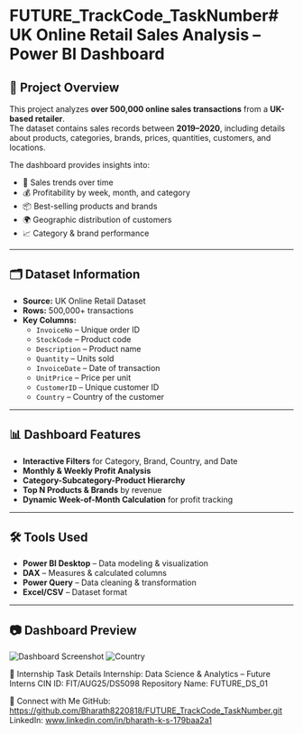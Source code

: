 # FUTURE_TrackCode_TaskNumber# UK Online Retail Sales Analysis – Power BI Dashboard

## 📌 Project Overview
This project analyzes **over 500,000 online sales transactions** from a **UK-based retailer**.  
The dataset contains sales records between **2019–2020**, including details about products, categories, brands, prices, quantities, customers, and locations.

The dashboard provides insights into:
- 🛒 Sales trends over time
- 💰 Profitability by week, month, and category
- 📦 Best-selling products and brands
- 🌍 Geographic distribution of customers
- 📈 Category & brand performance

---

## 🗂 Dataset Information
- **Source:** UK Online Retail Dataset
- **Rows:** 500,000+ transactions
- **Key Columns:**
  - `InvoiceNo` – Unique order ID
  - `StockCode` – Product code
  - `Description` – Product name
  - `Quantity` – Units sold
  - `InvoiceDate` – Date of transaction
  - `UnitPrice` – Price per unit
  - `CustomerID` – Unique customer ID
  - `Country` – Country of the customer

---

## 📊 Dashboard Features
- **Interactive Filters** for Category, Brand, Country, and Date
- **Monthly & Weekly Profit Analysis**
- **Category-Subcategory-Product Hierarchy**
- **Top N Products & Brands** by revenue
- **Dynamic Week-of-Month Calculation** for profit tracking

---

## 🛠 Tools Used
- **Power BI Desktop** – Data modeling & visualization
- **DAX** – Measures & calculated columns
- **Power Query** – Data cleaning & transformation
- **Excel/CSV** – Dataset format

---

## 📷 Dashboard Preview
![Dashboard Screenshot](screenshot/dashboard.png)
![Country](screenshort/country_sale.png)


📢 Internship Task Details
Internship: Data Science & Analytics – Future Interns
CIN ID:  FIT/AUG25/DS5098
Repository Name: FUTURE_DS_01


🤝 Connect with Me
GitHub: https://github.com/Bharath8220818/FUTURE_TrackCode_TaskNumber.git
LinkedIn: www.linkedin.com/in/bharath-k-s-179baa2a1



